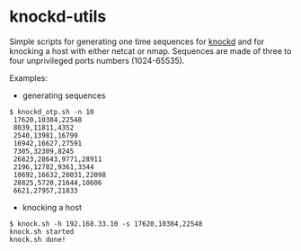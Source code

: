 # knockd-utils
Simple scripts for generating one time sequences for [knockd](https://zeroflux.org/projects/knock) and for knocking a host with either netcat or nmap. Sequences are made of three to four unprivileged ports numbers (1024-65535).

Examples:
* generating sequences
```
$ knockd_otp.sh -n 10
 17620,10384,22548
 8039,11811,4352
 2540,13981,16799
 16942,16627,27591
 7305,32309,8245
 26823,28643,9771,28911
 2196,12782,9361,3344
 10692,16632,20031,22098
 28825,5720,21644,10606
 6621,27957,21833
 ```
* knocking a host
 ```
 $ knock.sh -h 192.168.33.10 -s 17620,10384,22548
knock.sh started
knock.sh done!
```

